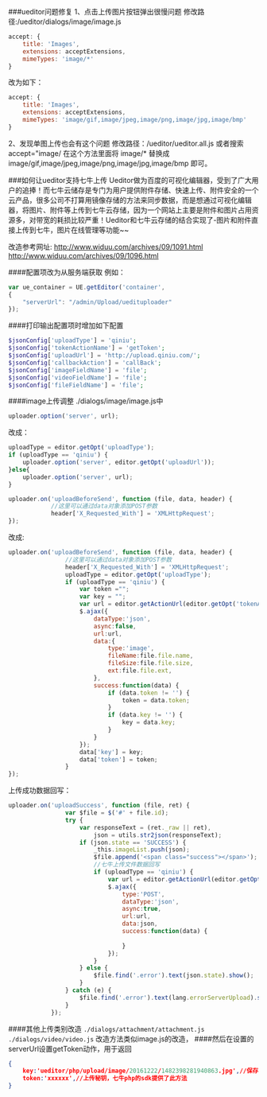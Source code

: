 ###ueditor问题修复
1、点击上传图片按钮弹出很慢问题
修改路径:/ueditor/dialogs/image/image.js
```javascript
accept: {
    title: 'Images',
    extensions: acceptExtensions,
    mimeTypes: 'image/*'
}
```
改为如下：
```javascript
accept: {
    title: 'Images',
    extensions: acceptExtensions,
    mimeTypes: 'image/gif,image/jpeg,image/png,image/jpg,image/bmp'
}
```
2、发现单图上传也会有这个问题
修改路径：/ueditor/ueditor.all.js
或者搜索 accept="image/ 在这个方法里面将 image/* 替换成 image/gif,image/jpeg,image/png,image/jpg,image/bmp 即可。


###如何让ueditor支持七牛上传
Ueditor做为百度的可视化编辑器，受到了广大用户的追捧！而七牛云储存是专门为用户提供附件存储、快速上传、附件安全的一个云产品，很多公司不打算用镜像存储的方法来同步数据，而是想通过可视化编辑器，将图片、附件等上传到七牛云存储，因为一个网站上主要是附件和图片占用资源多，对带宽的耗损比较严重！Ueditor和七牛云存储的结合实现了-图片和附件直接上传到七牛，图片在线管理等功能~~

改造参考网址:
http://www.widuu.com/archives/09/1091.html
http://www.widuu.com/archives/09/1096.html

####配置项改为从服务端获取
例如：
```javascript
var ue_container = UE.getEditor('container', 
{
    "serverUrl": "/admin/Upload/uedituploader"
});
```
####打印输出配置项时增加如下配置
```php
$jsonConfig['uploadType'] = 'qiniu';
$jsonConfig['tokenActionName'] = 'getToken';
$jsonConfig['uploadUrl'] = 'http://upload.qiniu.com/';
$jsonConfig['callbackAction'] = 'callBack';
$jsonConfig['imageFieldName'] = 'file';
$jsonConfig['videoFieldName'] = 'file';
$jsonConfig['fileFieldName'] = 'file';
```
####image上传调整
./dialogs/image/image.js中
```javascript
uploader.option('server', url);
```
改成：
```javascript
uploadType = editor.getOpt('uploadType');
if (uploadType == 'qiniu') {
    uploader.option('server', editor.getOpt('uploadUrl'));
}else{
    uploader.option('server', url);
}
```

```javascript
uploader.on('uploadBeforeSend', function (file, data, header) {
            //这里可以通过data对象添加POST参数
            header['X_Requested_With'] = 'XMLHttpRequest';
});
```
改成:
```javascript
uploader.on('uploadBeforeSend', function (file, data, header) {
                //这里可以通过data对象添加POST参数
                header['X_Requested_With'] = 'XMLHttpRequest';
                uploadType = editor.getOpt('uploadType');
                if (uploadType == 'qiniu') {
                    var token ="";
                    var key = "";
                    var url = editor.getActionUrl(editor.getOpt('tokenActionName'));
                    $.ajax({
                        dataType:'json',
                        async:false,
                        url:url,
                        data:{
                            type:'image',
                            fileName:file.file.name,
                            fileSize:file.file.size,
                            ext:file.file.ext,
                        },
                        success:function(data) {
                            if (data.token != '') {
                                token = data.token;
                            }
                            if (data.key != '') {
                                key = data.key;
                            }
                        }
                    });
                    data['key'] = key;
                    data['token'] = token;
                }
});
```
上传成功数据回写：
```javascript
uploader.on('uploadSuccess', function (file, ret) {
                var $file = $('#' + file.id);
                try {
                    var responseText = (ret._raw || ret),
                        json = utils.str2json(responseText);
                    if (json.state == 'SUCCESS') {
                        _this.imageList.push(json);
                        $file.append('<span class="success"></span>');
                        //七牛上传文件数据回写
                        if (uploadType == 'qiniu') {
                            var url = editor.getActionUrl(editor.getOpt('callbackAction'));
                            $.ajax({
                                type:'POST',
                                dataType:'json',
                                async:true,
                                url:url,
                                data:json,
                                success:function(data) {
                                    
                                }
                            });
                        }
                    } else {
                        $file.find('.error').text(json.state).show();
                    }
                } catch (e) {
                    $file.find('.error').text(lang.errorServerUpload).show();
                }
            });
```

####其他上传类别改造
`./dialogs/attachment/attachment.js` `./dialogs/video/video.js` 改造方法类似image.js的改造，
####然后在设置的serverUrl设置getToken动作，用于返回
```json
{
    key:'ueditor/php/upload/image/20161222/1482398281940863.jpg',//保存到七牛上的图片路径
    token:'xxxxxx',//上传秘钥，七牛php的sdk提供了此方法
}
```
